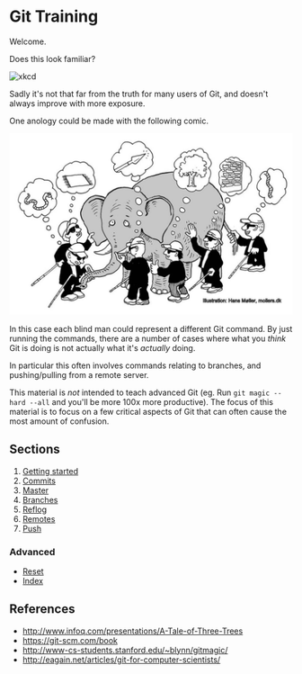 Git Training
============

Welcome.

Does this look familiar?

![xkcd](http://imgs.xkcd.com/comics/git.png)

Sadly it's not that far from the truth for many users of Git,
and doesn't always improve with more exposure.

One anology could be made with the following comic.

![](images/elephant.jpg?raw=)

In this case each blind man could represent a different Git command.
By just running the commands, there are a number of cases where
what you _think_ Git is doing is not actually what it's _actually_ doing.

In particular this often involves commands relating to branches,
and pushing/pulling from a remote server.

This material is _not_ intended to teach advanced Git
(eg. Run `git magic --hard --all` and you'll be more 100x more productive).
The focus of this material is to focus on a few critical
aspects of Git that can often cause the most amount of confusion.


Sections
--------

1. [Getting started](init.md)
2. [Commits](commit.md)
3. [Master](master.md)
4. [Branches](branches.md)
5. [Reflog](reflog.md)
6. [Remotes](remotes.md)
7. [Push](push.md)

### Advanced

- [Reset](reset.md)
- [Index](index.md)


References
----------

- http://www.infoq.com/presentations/A-Tale-of-Three-Trees
- https://git-scm.com/book
- http://www-cs-students.stanford.edu/~blynn/gitmagic/
- http://eagain.net/articles/git-for-computer-scientists/
